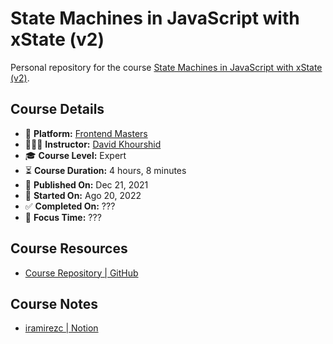 # State Machines in JavaScript with xState (v2)

Personal repository for the course [State Machines in JavaScript with xState (v2)](https://frontendmasters.com/courses/xstate-v2).

## Course Details

- 👾 **Platform:** [Frontend Masters](https://frontendmasters.com/)
- 👨🏻‍💻 **Instructor:** [David Khourshid](https://twitter.com/davidkpiano)
- 🎓 **Course Level:** Expert
- ⏳ **Course Duration:** 4 hours, 8 minutes
- 📅 **Published On:** Dec 21, 2021
- 🏁 **Started On:** Ago 20, 2022
- ✅ **Completed On:** ???
- 🍅 **Focus Time:** ???

## Course Resources

- [Course Repository | GitHub](https://github.com/davidkpiano/frontend-masters-xstate-v2)

## Course Notes

- [iramirezc | Notion](https://www.notion.so/iramirezc/State-Machines-in-JavaScript-with-XState-v2-bfdba75a4909406d96ecc130c98121cd)
